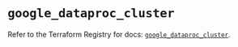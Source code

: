 # `google_dataproc_cluster`

Refer to the Terraform Registry for docs: [`google_dataproc_cluster`](https://registry.terraform.io/providers/hashicorp/google/6.27.0/docs/resources/dataproc_cluster).
